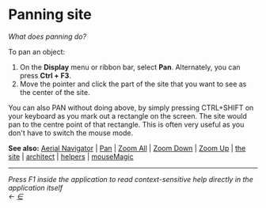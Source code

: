 # Panning site

_What does panning do?_

To pan an object:

1. On the **Display** menu or ribbon bar, select **Pan**. Alternately, you can press **Ctrl + F3**.
2. Move the pointer and click the part of the site that you want to see as the center of the site.

You can also PAN without doing above, by simply pressing CTRL+SHIFT on your keyboard as you mark out a rectangle on the screen. The site would pan to the centre point of that rectangle. This is often very useful as you don't have to switch the mouse mode.

**See also:** [Aerial Navigator](https://docs.teamtad.com/actnavigator) | [Pan](https://docs.teamtad.com/actpan) | [Zoom All](https://docs.teamtad.com/actzoomall) | [Zoom Down](https://docs.teamtad.com/actzoomdn) | [Zoom Up](https://docs.teamtad.com/actzoomup) | [the site](https://docs.teamtad.com/the\_site) | [architect](https://docs.teamtad.com/architect) | [helpers](https://docs.teamtad.com/helpers) | [mouseMagic](https://docs.teamtad.com/mousemagic)

***

_Press F1 inside the application to read context-sensitive help directly in the application itself_\
_←_ [_∈_](https://docs.teamtad.com/panning\_objects?do=edit)
